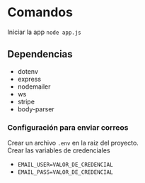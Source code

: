 # Comandos
Iniciar la app `node app.js`

## Dependencias
- dotenv
- express
- nodemailer
- ws
- stripe
- body-parser

### Configuración para enviar correos
Crear un archivo `.env` en la raiz del proyecto. <br/>
Crear las variables de credenciales
- `EMAIL_USER=VALOR_DE_CREDENCIAL`
- `EMAIL_PASS=VALOR_DE_CREDENCIAL`